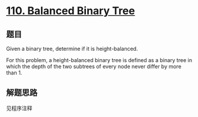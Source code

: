 # [110. Balanced Binary Tree](https://leetcode.com/problems/balanced-binary-tree/)

## 题目
Given a binary tree, determine if it is height-balanced.

For this problem, a height-balanced binary tree is defined as a binary tree in which the depth of the two subtrees of every node never differ by more than 1.

## 解题思路

见程序注释
